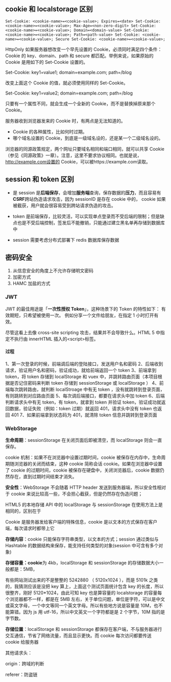 
## cookie 和 localstorage 区别

```
Set-Cookie: <cookie-name>=<cookie-value>; Expires=<date> Set-Cookie: <cookie-name>=<cookie-value>; Max-Age=<non-zero-digit> Set-Cookie: <cookie-name>=<cookie-value>; Domain=<domain-value> Set-Cookie: <cookie-name>=<cookie-value>; Path=<path-value> Set-Cookie: <cookie-name>=<cookie-value>; Secure Set-Cookie: <cookie-name>=<cookie-value>;
```

HttpOnly 如果服务器想改变一个早先设置的 Cookie，必须同时满足四个条件：Cookie 的 key、domain、path 和 secure 都匹配。举例来说，如果原始的 Cookie 是用如下的 Set-Cookie 设置的。

Set-Cookie: key1=value1; domain=example.com; path=/blog

改变上面这个 Cookie 的值，就必须使用同样的 Set-Cookie。

Set-Cookie: key1=value2; domain=example.com; path=/blog

只要有一个属性不同，就会生成一个全新的 Cookie，而不是替换掉原来那个 Cookie。

服务器收到浏览器发来的 Cookie 时，有两点是无法知道的。

- Cookie 的各种属性，比如何时过期。
- 哪个域名设置的 Cookie，到底是一级域名设的，还是某一个二级域名设的。

浏览器的同源政策规定，两个网址只要域名相同和端口相同，就可以共享 Cookie（参见《同源政策》一章）。注意，这里不要求协议相同。也就是说，http://example.com设置的 Cookie，可以被https://example.com读取。

## session 和 token 区别

- 是 session 是**后端保存**，会增加**服务端**查询，保存数据的**压力**，而且容易有**CSRF**跨站伪造请求攻击，因为 sessionID 是存在 cookie 中的， cookie 如果被截获，用户就会很容易受到跨站请求伪造的攻击。

- token 是前端保存，比较灵活，可以实现单点登录而不受后端的限制；但是缺点也是不受后端控制，签发后不能撤销，只能通过建立黑名单再存储到数据库中

- session 需要考虑分布式部署下 redis 数据库保存数据

## 密码安全

1. 从信息安全的角度上不允许存储明文密码
2. 加密方式
3. HAMC 加盐的方式

### JWT

JWT 的最佳用途是「**一次性授权 Token**」，这种场景下的 Token 的特性如下：
有效期短，只希望被使用一次。
例如分享一个文件给朋友，在指定 1 小时打开有效。

尽管这看上去像 cross-site scripting 攻击，结果并不会导致什么。HTML 5 中指定不执行由 innerHTML 插入的\<script\>标签。

#### 过程

1、第一次登录的时候，前端调后端的登陆接口，发送用户名和密码
2、后端收到请求，验证用户名和密码，验证成功，就给前端返回一个 token
3、前端拿到 token，将 token 存储到 localStorage 和 vuex 中，并跳转路由页面（本项目根据是否记住密码来判断 token 存储到 sessionStorage 或 localStorage ）
4、前端每次跳转路由，就判断 localStroage 中有无 token ，没有就跳转到登录页面，有则跳转到对应路由页面
5、每次调后端接口，都要在请求头中加 token
6、后端判断请求头中有无 token，有 token，就拿到 token 并验证 token，验证成功就返回数据，验证失败（例如：token 过期）就返回 401，请求头中没有 token 也返回 401
7、如果前端拿到状态码为 401，就清除 token 信息并跳转到登录页面

### WebStorage

**生命周期**：sessionStorage 在关闭页面后即被清空，而 localStorage 则会一直保存。

cookie 机制：如果不在浏览器中设置过期时间，cookie 被保存在内存中，生命周期随浏览器的关闭而结束，这种 cookie 简称会话 cookie。如果在浏览器中设置了 cookie 的过期时间，cookie 被保存在硬盘中，关闭浏览器后，cookie 数据仍然存在，直到过期时间结束才消失。

**安全性**：WebStorage 不会随着 HTTP header 发送到服务器端，所以安全性相对于 cookie 来说比较高一些，不会担心截获，但是仍然存在伪造问题；

HTML5 的本地存储 API 中的 localStorage 与 sessionStorage 在使用方法上是相同的，区别在于

Cookie 是服务器发给客户端的特殊信息，cookie 是以文本的方式保存在客户端，每次请求时都带上它

**存储内容**：cookie 只能保存字符串类型，以文本的方式；session 通过类似与 Hashtable 的数据结构来保存，能支持任何类型的对象(session 中可含有多个对象)

**存储容量：cookie**为 4kb，localStorage 和 sessionStorage 的存储数据大小一般都是：5MB，

有些网站测试出来的不是整整的 5242880 （ 5120x1024 ），而是 5101k 之类的，我猜测应该是没把 key 算上，上面这个测试页面统计包含 key 的长度，所以很整齐，刚好 5120\*1024，由此可知 key 也是算容量的 localstorage 的容量每个浏览器都不一样，都是在 5MB 左右，关于单位问题，单位是字符，可以是中文或英文字母，一个中文等同一个英文字母。所以有些地方说是容量是 10M，也不能算错。因为 js 用 utf-16，所以中文英文一个字符都是是 2 个字节，10M 指的是字节数。

**存储位置**：localStorage 和 sessionStorage 都保存在客户端，不与服务器进行交互通信，节省了网络流量，而且显示更快。而 cookie 每次访问都要传送 cookie 给服务器





其他请求头：

origin：跨域的判断

referer：防盗链

